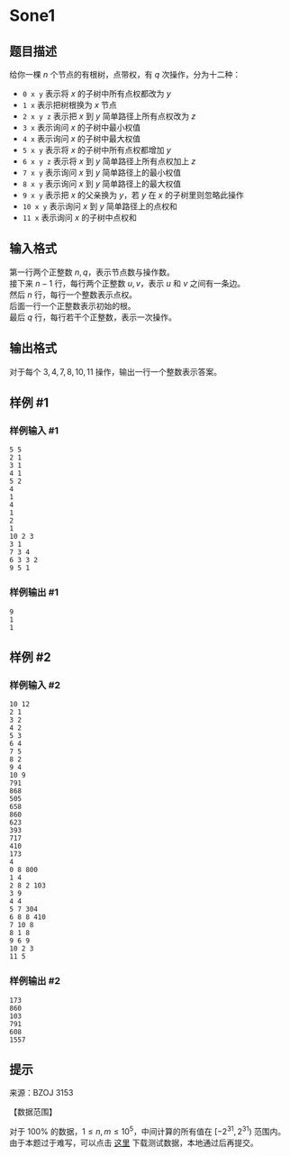 # Sone1

## 题目描述

给你一棵 $n$ 个节点的有根树，点带权，有 $q$ 次操作，分为十二种：  

- `0 x y` 表示将 $x$ 的子树中所有点权都改为 $y$  
- `1 x` 表示把树根换为 $x$ 节点  
- `2 x y z` 表示把 $x$ 到 $y$ 简单路径上所有点权改为 $z$  
- `3 x` 表示询问 $x$ 的子树中最小权值   
- `4 x` 表示询问 $x$ 的子树中最大权值   
- `5 x y` 表示将 $x$ 的子树中所有点权都增加 $y$  
- `6 x y z` 表示将  $x$ 到 $y$ 简单路径上所有点权加上 $z$  
- `7 x y` 表示询问 $x$ 到 $y$ 简单路径上的最小权值   
- `8 x y` 表示询问 $x$ 到 $y$ 简单路径上的最大权值  
- `9 x y` 表示把 $x$ 的父亲换为 $y$，若 $y$ 在 $x$ 的子树里则忽略此操作  
- `10 x y` 表示询问 $x$ 到 $y$ 简单路径上的点权和  
- `11 x` 表示询问 $x$ 的子树中点权和    

## 输入格式

第一行两个正整数 $n,q$，表示节点数与操作数。  
接下来 $n-1$ 行，每行两个正整数 $u,v$，表示 $u$ 和 $v$ 之间有一条边。  
然后 $n$ 行，每行一个整数表示点权。  
后面一行一个正整数表示初始的根。  
最后 $q$ 行，每行若干个正整数，表示一次操作。

## 输出格式

对于每个 $3,4,7,8,10,11$ 操作，输出一行一个整数表示答案。

## 样例 #1

### 样例输入 #1
```
5 5
2 1
3 1
4 1
5 2
4
1
4
1
2
1
10 2 3
3 1
7 3 4
6 3 3 2
9 5 1
```

### 样例输出 #1

```
9
1
1
```

## 样例 #2

### 样例输入 #2
```
10 12
2 1
3 2
4 2
5 3
6 4
7 5
8 2
9 4
10 9
791
868
505
658
860
623
393
717
410
173
4
0 8 800
1 4
2 8 2 103
3 9
4 4
5 7 304
6 8 8 410
7 10 8
8 1 8
9 6 9
10 2 3
11 5
```

### 样例输出 #2

```
173
860
103
791
608
1557
```

## 提示

来源：BZOJ 3153

【数据范围】  

对于 $100\%$ 的数据，$1\le n,m \le 10^5$，中间计算的所有值在 $[-2^{31},2^{31})$ 范围内。   
由于本题过于难写，可以点击 [这里](https://darkbzoj.tk/data/3153.zip) 下载测试数据，本地通过后再提交。
